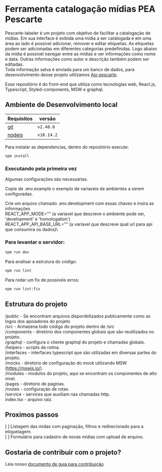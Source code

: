 # Ferramenta catalogação mídias PEA Pescarte
Pescarte-labeler é um projeto com objetivo de facilitar a catalogação de mídias. Em sua interface é exibida uma mídia a ser catalogada e em uma área ao lado é possivel adicionar, remover e editar etiquetas. As etiquetas podem ser adicionadas em diferentes categorias predefinidas. Logo abaixo da mídia é possivel navegar entre as mídias e ver informações como nome e data. Outras informações como autor e descrição também podem ser editadas.\
Toda informação salva é enviada para um banco de dados, para desenvolvimento desse projeto utilizamos [Api pescarte](https://github.com/peapescarte/pescarte-api).

Esse repositório é do front-end que utiliza como tecnologias web, React.js, Typescript, Styled-components, MSW e graphql.

## Ambiente de Desenvolvimento local

| Requisitos                      | versão     |
| ------------------------------- | ---------- |
| [git](https://git-scm.com/)     | `v2.40.0`  |
| [nodejs](https://nodejs.org/en) | `v18.14.2` |


Para instalar as dependencias, dentro do repositório execute:

```sh dark
npm install
```

### Executando pela primeira vez

Algumas configurações são necessárias.

Copie de .env.example o exemplo de variaveis de ambientes a serem configuradas.

Crie um arquivo chamado .env.development com essas chaves e insira as informações\
REACT_APP_MODE="" (a variavel que descreve o ambiente pode ser, 'development' e 'homologation')\
REACT_APP_API_BASE_URL="" (a variavel que descreve qual url para api que consumira os dados)\

### Para levantar o servidor:

```sh dark
npm run dev
```

Para analisar a estrutura do código:

```sh dark
npm run lint
```

Para rodar um fix de possiveis erros:

```sh dark
npm run lint:fix
```

## Estrutura do projeto
/public - Se encontram arquivos disponibilizados publicamente como as logos dos apoiadores do projeto\
/src - Armazena todo código do projeto dentro de /src\
/components - diretório dos componentes globais que são reutilizados no projeto.\
/graphql - configura o cliente graphql do projeto e chamadas globais.\
/helpers - scripts de rotina.\
/interfaces - interfaces typescript que são utilizadas em diversas partes do projeto.\
/mocks - diretório de configuração do mock utilizando MSW (https://mswjs.io/).\
/modules - modulos do projeto, aqui se encontram os componentes de alto nivel.\
/pages - diretório de paginas.\
/routes - configuração de rotas.\
/service - services que auxiliam nas chamadas http.\
index.tsx - arquivo raiz.

## Proximos passos
[ ] Listagem das midas com paginação, filtros e redirecionado para a etiquetagem.\
[ ] Formulário para cadastro de novas midias com upload de arquivo.

## Gostaria de contribuir com o projeto?

Leia nosso [documento de guia para contribuição](./CONTRIBUTING.md)
